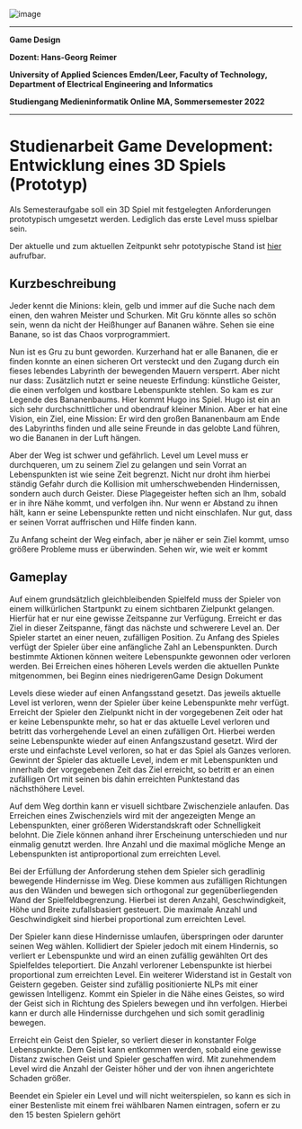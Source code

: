 ![image](https://user-images.githubusercontent.com/32162305/150810942-99672aac-99af-47ea-849b-ba263fae0c3f.png)

---

**Game Design**

**Dozent: Hans-Georg Reimer**

**University of Applied Sciences Emden/Leer, Faculty of Technology, Department of Electrical Engineering and Informatics**

**Studiengang Medieninformatik Online MA, Sommersemester 2022**

---

# Studienarbeit Game Development: Entwicklung eines 3D Spiels (Prototyp)
Als Semesteraufgabe soll ein 3D Spiel mit festgelegten Anforderungen prototypisch umgesetzt werden. Lediglich
das erste Level muss spielbar sein. 

Der aktuelle und zum aktuellen Zeitpunkt sehr pototypische Stand ist 
[hier](https://gamedev.ckitte.de/) 
aufrufbar.

## Kurzbeschreibung

Jeder kennt die Minions: klein, gelb und immer auf die Suche nach dem einen, den wahren Meister
und Schurken. Mit Gru könnte alles so schön sein, wenn da nicht der Heißhunger auf Bananen währe.
Sehen sie eine Banane, so ist das Chaos vorprogrammiert.


Nun ist es Gru zu bunt geworden. Kurzerhand hat er alle Bananen, die er finden konnte an einen
sicheren Ort versteckt und den Zugang durch ein fieses lebendes Labyrinth der bewegenden Mauern
versperrt. Aber nicht nur dass: Zusätzlich nutzt er seine neueste Erfindung: künstliche Geister, die
einen verfolgen und kostbare Lebenspunkte stehlen. So kam es zur Legende des Bananenbaums.
Hier kommt Hugo ins Spiel. Hugo ist ein an sich sehr durchschnittlicher und obendrauf kleiner
Minion. Aber er hat eine Vision, ein Ziel, eine Mission: Er wird den großen Bananenbaum am Ende
des Labyrinths finden und alle seine Freunde in das gelobte Land führen, wo die Bananen in der Luft
hängen.


Aber der Weg ist schwer und gefährlich. Level um Level muss er durchqueren, um zu seinem Ziel zu
gelangen und sein Vorrat an Lebenspunkten ist wie seine Zeit begrenzt. Nicht nur droht ihm hierbei
ständig Gefahr durch die Kollision mit umherschwebenden Hindernissen, sondern auch durch
Geister. Diese Plagegeister heften sich an Ihm, sobald er in ihre Nähe kommt, und verfolgen ihn. Nur
wenn er Abstand zu ihnen hält, kann er seine Lebenspunkte retten und nicht einschlafen. Nur gut,
dass er seinen Vorrat auffrischen und Hilfe finden kann.


Zu Anfang scheint der Weg einfach, aber je näher er sein Ziel kommt, umso größere Probleme muss
er überwinden. Sehen wir, wie weit er kommt

## Gameplay

Auf einem grundsätzlich gleichbleibenden Spielfeld muss der Spieler von einem willkürlichen
Startpunkt zu einem sichtbaren Zielpunkt gelangen. Hierfür hat er nur eine gewisse Zeitspanne zur
Verfügung. Erreicht er das Ziel in dieser Zeitspanne, fängt das nächste und schwerere Level an. Der
Spieler startet an einer neuen, zufälligen Position.
Zu Anfang des Spieles verfügt der Spieler über eine anfängliche Zahl an Lebenspunkten. Durch
bestimmte Aktionen können weitere Lebenspunkte gewonnen oder verloren werden. Bei Erreichen
eines höheren Levels werden die aktuellen Punkte mitgenommen, bei Beginn eines niedrigerenGame Design Dokument


Levels diese wieder auf einen Anfangsstand gesetzt. Das jeweils aktuelle Level ist verloren, wenn der
Spieler über keine Lebenspunkte mehr verfügt.
Erreicht der Spieler den Zielpunkt nicht in der vorgegebenen Zeit oder hat er keine Lebenspunkte
mehr, so hat er das aktuelle Level verloren und betritt das vorhergehende Level an einen zufälligen
Ort. Hierbei werden seine Lebenspunkte wieder auf einen Anfangszustand gesetzt. Wird der erste
und einfachste Level verloren, so hat er das Spiel als Ganzes verloren. Gewinnt der Spieler das
aktuelle Level, indem er mit Lebenspunkten und innerhalb der vorgegebenen Zeit das Ziel erreicht,
so betritt er an einen zufälligen Ort mit seinen bis dahin erreichten Punktestand das nächsthöhere
Level.


Auf dem Weg dorthin kann er visuell sichtbare Zwischenziele anlaufen. Das Erreichen eines
Zwischenziels wird mit der angezeigten Menge an Lebenspunkten, einer größeren Widerstandskraft
oder Schnelligkeit belohnt. Die Ziele können anhand ihrer Erscheinung unterschieden und nur
einmalig genutzt werden. Ihre Anzahl und die maximal mögliche Menge an Lebenspunkten ist
antiproportional zum erreichten Level.


Bei der Erfüllung der Anforderung stehen dem Spieler sich geradlinig bewegende Hindernisse im
Weg. Diese kommen aus zufälligen Richtungen aus den Wänden und bewegen sich orthogonal zur
gegenüberliegenden Wand der Spielfeldbegrenzung. Hierbei ist deren Anzahl, Geschwindigkeit,
Höhe und Breite zufallsbasiert gesteuert. Die maximale Anzahl und Geschwindigkeit sind hierbei
proportional zum erreichten Level.


Der Spieler kann diese Hindernisse umlaufen, überspringen oder darunter seinen Weg wählen.
Kollidiert der Spieler jedoch mit einem Hindernis, so verliert er Lebenspunkte und wird an einen
zufällig gewählten Ort des Spielfeldes teleportiert. Die Anzahl verlorener Lebenspunkte ist hierbei
proportional zum erreichten Level.
Ein weiterer Widerstand ist in Gestalt von Geistern gegeben. Geister sind zufällig positionierte NLPs
mit einer gewissen Intelligenz. Kommt ein Spieler in die Nähe eines Geistes, so wird der Geist sich in
Richtung des Spielers bewegen und ihn verfolgen. Hierbei kann er durch alle Hindernisse durchgehen
und sich somit geradlinig bewegen.


Erreicht ein Geist den Spieler, so verliert dieser in konstanter Folge Lebenspunkte. Dem Geist kann
entkommen werden, sobald eine gewisse Distanz zwischen Geist und Spieler geschaffen wird. Mit
zunehmendem Level wird die Anzahl der Geister höher und der von ihnen angerichtete Schaden
größer.


Beendet ein Spieler ein Level und will nicht weiterspielen, so kann es sich in einer Bestenliste mit
einem frei wählbaren Namen eintragen, sofern er zu den 15 besten Spielern gehört
